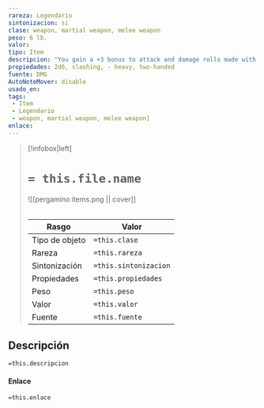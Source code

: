 ```yaml
---
rareza: Legendario
sintonizacion: si
clase: weapon, martial weapon, melee weapon
peso: 6 lb.
valor: 
tipo: Item
descripcion: "You gain a +3 bonus to attack and damage rolls made with this magic weapon. In addition, the weapon ignores resistance to slashing damage.When you attack a creature that has at least one head with this weapon and roll a 20 on the attack roll, you cut off one of the creature&#x27;s heads. The creature dies if it can&#x27;t survive without the lost head. A creature is immune to this effect if it is immune to slashing damage, doesn&#x27;t have or need a head, has Legendario actions, or the DM decides that the creature is too big for its head to be cut off with this weapon. Such a creature instead takes an extra 6d8 slashing damage from the hit. Heavy. Creatures that are Small or Tiny have disadvantage on attack rolls with heavy weapons. A heavy weapon&#x27;s size and bulk make it too large for a Small or Tiny creature to use effectively. Two-Handed. This weapon requires two hands to use. This property is relevant only when you attack with the weapon, not when you simply hold it."
propiedades: 2d6, slashing, - heavy, two-handed
fuente: DMG
AutoNoteMover: disable
usado_en:  
tags: 
 - Item
 - Legendario
 - weapon, martial weapon, melee weapon]
enlace: 
---
```


> [!infobox|left]
>  # `= this.file.name`
> ![[pergamino items.png || cover]]
> ######   
> |Rasgo | Valor |
> | --- | --- |
> | Tipo de objeto| `=this.clase`|
>  | Rareza| `=this.rareza`|
> | Sintonización | `=this.sintonizacion` |
> | Propiedades | `=this.propiedades` |
>  | Peso | `=this.peso` |
> | Valor | `=this.valor` |
> | Fuente | `=this.fuente` |


## Descripción
`=this.descripcion`

#### Enlace
`=this.enlace`